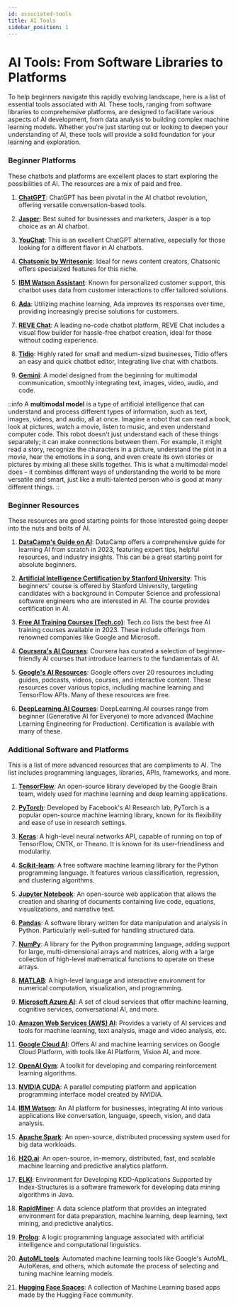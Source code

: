 ```yaml
---
id: associated-tools
title: AI Tools
sidebar_position: 1
---
```


# AI Tools: From Software Libraries to Platforms

To help beginners navigate this rapidly evolving landscape, here is a list of essential tools associated with AI. These tools, ranging from software libraries to comprehensive platforms, are designed to facilitate various aspects of AI development, from data analysis to building complex machine learning models. Whether you're just starting out or looking to deepen your understanding of AI, these tools will provide a solid foundation for your learning and exploration.

### Beginner Platforms

These chatbots and platforms are excellent places to start exploring the possibilities of AI. The resources are a mix of paid and free.

1. [**ChatGPT**](https://openai.com/chatgpt): ChatGPT has been pivotal in the AI chatbot revolution, offering versatile conversation-based tools.

2. [**Jasper**](https://www.jasper.ai/): Best suited for businesses and marketers, Jasper is a top choice as an AI chatbot.

3. [**YouChat**](https://you.com/): This is an excellent ChatGPT alternative, especially for those looking for a different flavor in AI chatbots.

4. [**Chatsonic by Writesonic**](https://writesonic.com/chat): Ideal for news content creators, Chatsonic offers specialized features for this niche.

5. [**IBM Watson Assistant**](https://www.ibm.com/products/watsonx-assistant): Known for personalized customer support, this chatbot uses data from customer interactions to offer tailored solutions.

6. [**Ada**](https://www.ada.cx/): Utilizing machine learning, Ada improves its responses over time, providing increasingly precise solutions for customers.

7. [**REVE Chat**](https://www.revechat.com): A leading no-code chatbot platform, REVE Chat includes a visual flow builder for hassle-free chatbot creation, ideal for those without coding experience.

8. [**Tidio**](https://www.tidio.com/): Highly rated for small and medium-sized businesses, Tidio offers an easy and quick chatbot editor, integrating live chat with chatbots.

9. [**Gemini**](https://deepmind.google/technologies/gemini/#introduction): A model designed from the beginning for multimodal communication, smoothly integrating text, images, video, audio, and code.

::info
A **multimodal model** is a type of artificial intelligence that can understand and process different types of information, such as text, images, videos, and audio, all at once. Imagine a robot that can read a book, look at pictures, watch a movie, listen to music, and even understand computer code. This robot doesn't just understand each of these things separately; it can make connections between them. For example, it might read a story, recognize the characters in a picture, understand the plot in a movie, hear the emotions in a song, and even create its own stories or pictures by mixing all these skills together. This is what a multimodal model does – it combines different ways of understanding the world to be more versatile and smart, just like a multi-talented person who is good at many different things.
::

### Beginner Resources

These resources are good starting points for those interested going deeper into the nuts and bolts of AI. 

1. [**DataCamp's Guide on AI**](https://www.datacamp.com): DataCamp offers a comprehensive guide for learning AI from scratch in 2023, featuring expert tips, helpful resources, and industry insights. This can be a great starting point for absolute beginners.

2. [**Artificial Intelligence Certification by Stanford University**](https://online.stanford.edu/programs/artificial-intelligence-professional-program): This beginners' course is offered by Stanford University, targeting candidates with a background in Computer Science and professional software engineers who are interested in AI. The course provides certification in AI.

3. [**Free AI Training Courses (Tech.co)**](https://tech.co/news/best-free-ai-training-courses): Tech.co lists the best free AI training courses available in 2023. These include offerings from renowned companies like Google and Microsoft.

4. [**Coursera's AI Courses**](https://www.coursera.org/courses?query=artificial%20intelligence): Coursera has curated a selection of beginner-friendly AI courses that introduce learners to the fundamentals of AI.

5. [**Google's AI Resources**](https://ai.google/): Google offers over 20 resources including guides, podcasts, videos, courses, and interactive content. These resources cover various topics, including machine learning and TensorFlow APIs. Many of these resources are free.

6. [**DeepLearning.AI Courses**](https://www.deeplearning.ai/courses/): DeepLearning.AI courses range from beginner (Generative AI for Everyone) to more advanced (Machine Learning Engineering for Production). Certification is available with many of these.

### Additional Software and Platforms

This is a list of more advanced resources that are compliments to AI. The list includes programming languages, libraries, APIs, frameworks, and more.

1. [**TensorFlow**](https://www.tensorflow.org/): An open-source library developed by the Google Brain team, widely used for machine learning and deep learning applications.

2. [**PyTorch**](https://pytorch.org/): Developed by Facebook's AI Research lab, PyTorch is a popular open-source machine learning library, known for its flexibility and ease of use in research settings.

3. [**Keras**](https://keras.io/): A high-level neural networks API, capable of running on top of TensorFlow, CNTK, or Theano. It is known for its user-friendliness and modularity.

4. [**Scikit-learn**](https://scikit-learn.org/): A free software machine learning library for the Python programming language. It features various classification, regression, and clustering algorithms.

5. [**Jupyter Notebook**](https://jupyter.org/): An open-source web application that allows the creation and sharing of documents containing live code, equations, visualizations, and narrative text.

6. [**Pandas**](https://pandas.pydata.org/): A software library written for data manipulation and analysis in Python. Particularly well-suited for handling structured data.

7. [**NumPy**](https://numpy.org/): A library for the Python programming language, adding support for large, multi-dimensional arrays and matrices, along with a large collection of high-level mathematical functions to operate on these arrays.

8. [**MATLAB**](https://www.mathworks.com/products/matlab.html): A high-level language and interactive environment for numerical computation, visualization, and programming.

9. [**Microsoft Azure AI**](https://azure.microsoft.com/en-us/overview/ai-platform/): A set of cloud services that offer machine learning, cognitive services, conversational AI, and more.

10. [**Amazon Web Services (AWS) AI**](https://aws.amazon.com/machine-learning/): Provides a variety of AI services and tools for machine learning, text analysis, image and video analysis, etc.

11. [**Google Cloud AI**](https://cloud.google.com/products/ai/): Offers AI and machine learning services on Google Cloud Platform, with tools like AI Platform, Vision AI, and more.

12. [**OpenAI Gym**](https://gym.openai.com/): A toolkit for developing and comparing reinforcement learning algorithms.

13. [**NVIDIA CUDA**](https://developer.nvidia.com/cuda-zone): A parallel computing platform and application programming interface model created by NVIDIA.

14. [**IBM Watson**](https://www.ibm.com/watson): An AI platform for businesses, integrating AI into various applications like conversation, language, speech, vision, and data analysis.

15. [**Apache Spark**](https://spark.apache.org/): An open-source, distributed processing system used for big data workloads.

16. [**H2O.ai**](https://www.h2o.ai/): An open-source, in-memory, distributed, fast, and scalable machine learning and predictive analytics platform.

17. [**ELKI**](https://elki-project.github.io/): Environment for Developing KDD-Applications Supported by Index-Structures is a software framework for developing data mining algorithms in Java.

18. [**RapidMiner**](https://rapidminer.com/): A data science platform that provides an integrated environment for data preparation, machine learning, deep learning, text mining, and predictive analytics.

19. [**Prolog**](https://www.swi-prolog.org/): A logic programming language associated with artificial intelligence and computational linguistics.

20. [**AutoML tools**](https://cloud.google.com/automl): Automated machine learning tools like Google's AutoML, AutoKeras, and others, which automate the process of selecting and tuning machine learning models.

21. [**Hugging Face Spaces**](https://huggingface.co/spaces): A collection of Machine Learning based apps made by the Hugging Face community. 